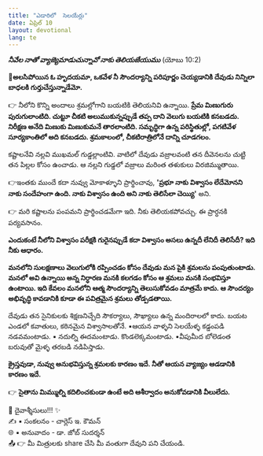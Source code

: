 ```yaml
---
title: "ఎడారిలో  సెలయేర్లు"
date: ఏప్రిల్ 10
layout: devotional
lang: te
---
```


***నీవేల నాతో వ్యాజ్యెమాడుచున్నావో నాకు తెలియజేయుము*** (యోబు 10:2)

**📖అలసిపోయిన ఓ హృదయమా, ఒకవేళ నీ సౌందర్యాన్ని పరిపూర్ణం చెయ్యడానికి దేవుడు నిన్నిలా బాధలకి గుర్తుచేస్తున్నాడేమో.**

👉 నీలోని కొన్ని అందాలు శ్రమల్లోగాని బయటికి తెలియనివి ఉన్నాయి. 
**ప్రేమ మిణుగురు పురుగులాంటిది. చుట్టూ చీకటి అలుముకున్నప్పుడే తప్ప దాని వెలుగు బయటికి కనబడదు. నిరీక్షణ అనేది మిణుకు మిణుకుమనే తారలాంటిది. సమృద్ధిగా ఉన్న పరిస్థితుల్లో, పగటివేళ సూర్యకాంతిలో అది కనబడదు. శ్రమకాలంలో, చీకటిరాత్రిలోనే దాన్ని చూడగలం.**

 కష్టాలనేవి నల్లవి ముఖమల్ గుడ్డల్లాంటివి. వాటిలో దేవుడు వజ్రాలవంటి తన దీవెనలను చుట్టి తన పిల్లల కోసం ఉంచాడు. ఆ నల్లని గుడ్డలో వజ్రాలు మరింత తళుకులు విరజిమ్ముతాయి.

👉ఇంతకు ముందే కదా నువ్వు మోకాళ్ళూని ప్రార్థించావు, 
**'ప్రభూ నాకు విశ్వాసం లేదేమోనని నాకు సందేహంగా ఉంది. నాకు విశ్వాసం ఉంది అని నాకు తెలిసేలా చెయ్యి'** అని.

👉 మరి కష్టాలను పంపమని ప్రార్థించడమేగా ఇది. నీకు తెలియకపోవచ్చు. ఈ ప్రార్ధనకి పర్యవసానం. 

**ఎందుకంటే నీలోని విశ్వాసం పరీక్షకి గురైనప్పుడే కదా విశ్వాసం అసలు ఉన్నదీ లేనిదీ తెలిసేదీ? ఇది నీకు ఆధారం.**

 **మనలోని సులక్షణాలు వెలుగులోకి రప్పించడం కోసం దేవుడు మన పైకి శ్రమలను పంపుతుంటాడు. మనలో అవి ఉన్నాయి అన్న నిర్ధారణ మనకి కలగడం కోసం ఆ శ్రమలు మనకి సంభవిస్తూ ఉంటాయి. ఇది కేవలం మనలోని ఆత్మ సౌందర్యాన్ని తెలుసుకోవడం మాత్రమే కాదు. ఆ సౌందర్యం అభివృద్ధి కావడానికి కూడా ఈ పవిత్రమైన శ్రమలు తోడ్పడతాయి.** 

దేవుడు తన సైనికులకు శిక్షణనిచ్చేది సౌకర్యాలు, సౌఖ్యాలు ఉన్న మందిరాలలో కాదు. బయట ఎండలో కవాతులు, కఠినమైన విశ్వాసాలతోనే. 
▪ఆయన వాళ్ళని సెలయేళ్ళ కడ్డంపడి నడవమంటాడు.
▪ నదుల్ని ఈదమంటాడు. కొండలెక్కమంటాడు. 
▪వీపుమీద బోలెడంత బరువుతో మైళ్ళ తరబడి నడిపిస్తాడు. 

**క్రైస్తవుడా, నువ్వు అనుభవిస్తున్న శ్రమలకు కారణం ఇదే. నీతో ఆయన వ్యాజ్యం ఆడడానికి కారణం ఇదే.** 

👉 **సైతాను మిమ్ముల్ని కదిలించకుండా ఉంటే అది ఆశీర్వాదం అనుకోవడానికి వీలులేదు.**

<div class="blessing">🙏 <span class="bless-text">దైవాశ్శీసులు!!!</span> ✨</div>

<div class="credit">✍️ <span class="credit-text">▪ సంకలనం - చార్లెస్ ఇ. కౌమన్</span></div>
<div class="credit">🌐 <span class="credit-text">▪ అనువాదం - డా. జోబ్ సుదర్శన్</span></div>


<div class="share">📤 👉 <span class="share-text">మీ మిత్రులకు share చేసి మీ వంతుగా దేవుని పని చేయండి.</span></div>
